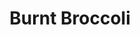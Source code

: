 ---
title: Burnt Broccoli
tags: ["dinner"]
imgFile: 'burnt-broccoli.jpeg'
ingredients:
  - 1 head of broccoli
  - 1 tbsp butter
  - 2 cloves garlic, thinly sliced
  - 2 tbsp sliced or chopped almonds
method:
  - Chop broccoli into florets.
  - Heat oil in a large pan over high heat until almost smoking (you should hear it crackle).
  - Add broccoli and do not move it until it starts to char on one side.
  - Flip each floret and allow the other side to char.
  - Add about 20ml water to deglaze the pan.
  - Push broccoli to one side and add butter, garlic, and almonds to the other. Cook for 1 minute.
  - Toss everything together to coat the broccoli in the buttery, garlicky goodness.
  - Serve immediately—this dish is best super hot.
---